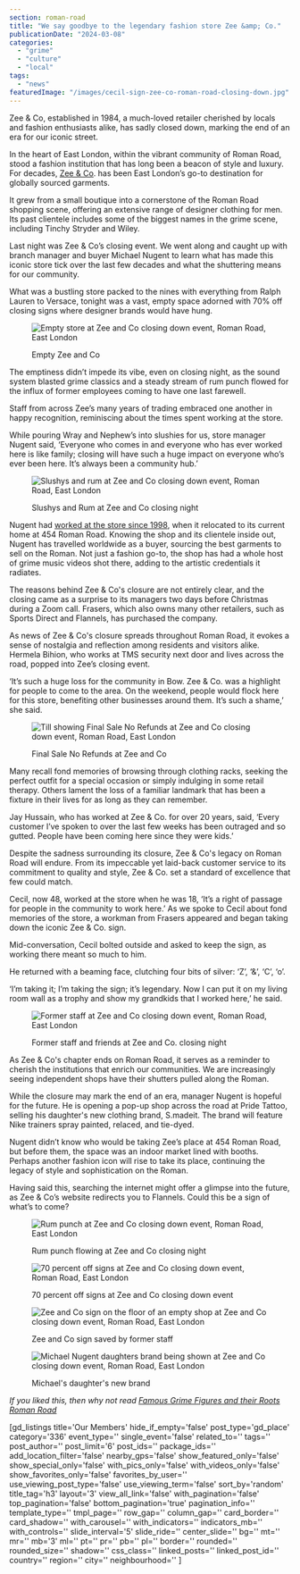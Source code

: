 ```yaml
---
section: roman-road
title: "We say goodbye to the legendary fashion store Zee &amp; Co."
publicationDate: "2024-03-08"
categories: 
  - "grime"
  - "culture"
  - "local"
tags: 
  - "news"
featuredImage: "/images/cecil-sign-zee-co-roman-road-closing-down.jpg"
---
```


Zee & Co, established in 1984, a much-loved retailer cherished by locals and fashion enthusiasts alike, has sadly closed down, marking the end of an era for our iconic street.

In the heart of East London, within the vibrant community of Roman Road, stood a fashion institution that has long been a beacon of style and luxury. For decades, [Zee & Co](https://www.zeeandco.co.uk/mens/store-bow). has been East London’s go-to destination for globally sourced garments. 

It grew from a small boutique into a cornerstone of the Roman Road shopping scene, offering an extensive range of designer clothing for men. Its past clientele includes some of the biggest names in the grime scene, including ​​Tinchy Stryder and Wiley. 

Last night was Zee & Co’s closing event. We went along and caught up with branch manager and buyer Michael Nugent to learn what has made this iconic store tick over the last few decades and what the shuttering means for our community.

What was a bustling store packed to the nines with everything from Ralph Lauren to Versace, tonight was a vast, empty space adorned with 70% off closing signs where designer brands would have hung. 

<figure>

![Empty store at Zee and Co closing down event, Roman Road, East London](/images/empty-zee-co-roman-road-closing-down-1024x683.jpg)

<figcaption>

Empty Zee and Co

</figcaption>

</figure>

The emptiness didn’t impede its vibe, even on closing night, as the sound system blasted grime classics and a steady stream of rum punch flowed for the influx of former employees coming to have one last farewell. 

Staff from across Zee’s many years of trading embraced one another in happy recognition, reminiscing about the times spent working at the store.

While pouring Wray and Nephew’s into slushies for us, store manager Nugent said, ‘Everyone who comes in and everyone who has ever worked here is like family; closing will have such a huge impact on everyone who’s ever been here. It’s always been a community hub.’

<figure>

![Slushys and rum at Zee and Co closing down event, Roman Road, East London](/images/slushy-zee-co-roman-road-closing-down-1024x683.jpg)

<figcaption>

Slushys and Rum at Zee and Co closing night

</figcaption>

</figure>

Nugent had [worked at the store since 1998](https://romanroadlondon.com/zee-and-co-male-fashion-bow/), when it relocated to its current home at 454 Roman Road. Knowing the shop and its clientele inside out, Nugent has travelled worldwide as a buyer, sourcing the best garments to sell on the Roman. Not just a fashion go-to, the shop has had a whole host of grime music videos shot there, adding to the artistic credentials it radiates.

The reasons behind Zee & Co's closure are not entirely clear, and the closing came as a surprise to its managers two days before Christmas during a Zoom call. Frasers, which also owns many other retailers, such as Sports Direct and Flannels, has purchased the company.

As news of Zee & Co's closure spreads throughout Roman Road, it evokes a sense of nostalgia and reflection among residents and visitors alike. Hermela Bihion, who works at TMS security next door and lives across the road, popped into Zee’s closing event.

‘It’s such a huge loss for the community in Bow. Zee & Co. was a highlight for people to come to the area. On the weekend, people would flock here for this store, benefiting other businesses around them. It’s such a shame,’ she said.

<figure>

![Till showing Final Sale No Refunds at Zee and Co closing down event, Roman Road, East London](/images/no-refunds-zee-co-roman-road-closing-down-1024x683.jpg)

<figcaption>

Final Sale No Refunds at Zee and Co

</figcaption>

</figure>

Many recall fond memories of browsing through clothing racks, seeking the perfect outfit for a special occasion or simply indulging in some retail therapy. Others lament the loss of a familiar landmark that has been a fixture in their lives for as long as they can remember. 

Jay Hussain, who has worked at Zee & Co. for over 20 years, said, ‘Every customer I’ve spoken to over the last few weeks has been outraged and so gutted. People have been coming here since they were kids.’

Despite the sadness surrounding its closure, Zee & Co's legacy on Roman Road will endure. From its impeccable yet laid-back customer service to its commitment to quality and style, Zee & Co. set a standard of excellence that few could match. 

Cecil, now 48, worked at the store when he was 18, ‘It’s a right of passage for people in the community to work here.’ As we spoke to Cecil about fond memories of the store, a workman from Frasers appeared and began taking down the iconic Zee & Co. sign. 

Mid-conversation, Cecil bolted outside and asked to keep the sign, as working there meant so much to him. 

He returned with a beaming face, clutching four bits of silver: ‘Z’, ‘&’, ‘C’, ‘o’.

‘I’m taking it; I’m taking the sign; it’s legendary. Now I can put it on my living room wall as a trophy and show my grandkids that I worked here,’ he said.

<figure>

![Former staff at Zee and Co closing down event, Roman Road, East London](/images/staff-zee-co-roman-road-closing-down-1024x683.jpg)

<figcaption>

Former staff and friends at Zee and Co. closing night

</figcaption>

</figure>

As Zee & Co's chapter ends on Roman Road, it serves as a reminder to cherish the institutions that enrich our communities. We are increasingly seeing independent shops have their shutters pulled along the Roman. 

While the closure may mark the end of an era, manager Nugent is hopeful for the future. He is opening a pop-up shop across the road at Pride Tattoo, selling his daughter's new clothing brand, S.madeit. The brand will feature Nike trainers spray painted, relaced, and tie-dyed. 

Nugent didn’t know who would be taking Zee’s place at 454 Roman Road, but before them, the space was an indoor market lined with booths. Perhaps another fashion icon will rise to take its place, continuing the legacy of style and sophistication on the Roman. 

Having said this, searching the internet might offer a glimpse into the future, as Zee & Co’s website redirects you to Flannels. Could this be a sign of what’s to come?

<figure>

![Rum punch at Zee and Co closing down event, Roman Road, East London](/images/rum-punch-zee-co-roman-road-closing-down-1024x683.jpg)

<figcaption>

Rum punch flowing at Zee and Co closing night

</figcaption>

</figure>

<figure>

![70 percent off signs at Zee and Co closing down event, Roman Road, East London](/images/70-percent-zee-co-roman-road-closing-down-1024x683.jpg)

<figcaption>

70 percent off signs at Zee and Co closing down event

</figcaption>

</figure>

<figure>

![Zee and Co sign on the floor of an empty shop at Zee and Co closing down event, Roman Road, East London](/images/sign-zee-co-roman-road-closing-down-1024x683.jpg)

<figcaption>

Zee and Co sign saved by former staff

</figcaption>

</figure>

<figure>

![Michael Nugent daughters brand being shown at Zee and Co closing down event, Roman Road, East London](/images/Michael-daughter-brand-zee-co-roman-road-closing-down-1024x683.jpg)

<figcaption>

Michael's daughter's new brand

</figcaption>

</figure>

_If you liked this, then why not read [Famous Grime Figures and their Roots Roman Road](https://romanroadlondon.com/famous-grime-music-figures-bow-e3-east-end-london/)_

\[gd\_listings title='Our Members' hide\_if\_empty='false' post\_type='gd\_place' category='336' event\_type='' single\_event='false' related\_to='' tags='' post\_author='' post\_limit='6' post\_ids='' package\_ids='' add\_location\_filter='false' nearby\_gps='false' show\_featured\_only='false' show\_special\_only='false' with\_pics\_only='false' with\_videos\_only='false' show\_favorites\_only='false' favorites\_by\_user='' use\_viewing\_post\_type='false' use\_viewing\_term='false' sort\_by='random' title\_tag='h3' layout='3' view\_all\_link='false' with\_pagination='false' top\_pagination='false' bottom\_pagination='true' pagination\_info='' template\_type='' tmpl\_page='' row\_gap='' column\_gap='' card\_border='' card\_shadow='' with\_carousel='' with\_indicators='' indicators\_mb='' with\_controls='' slide\_interval='5' slide\_ride='' center\_slide='' bg='' mt='' mr='' mb='3' ml='' pt='' pr='' pb='' pl='' border='' rounded='' rounded\_size='' shadow='' css\_class='' linked\_posts='' linked\_post\_id='' country='' region='' city='' neighbourhood='' \]
